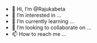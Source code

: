 - 👋 Hi, I’m @Rajukabeta
- 👀 I’m interested in ...
- 🌱 I’m currently learning ...
- 💞️ I’m looking to collaborate on ...
- 📫 How to reach me ...

<!---
Rajukabeta/Rajukabeta is a ✨ special ✨ repository because its `README.md` (this file) appears on your GitHub profile.
You can click the Preview link to take a look at your changes.
--->
